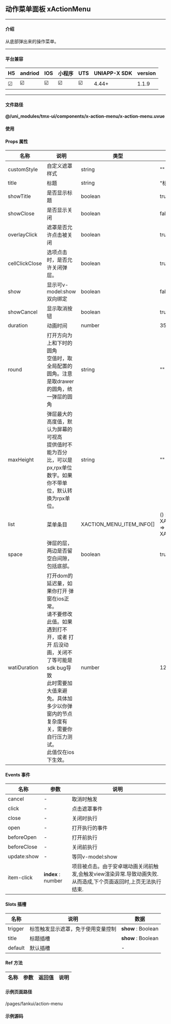 
## 动作菜单面板 xActionMenu

***

#### 介绍

从底部弹出来的操作菜单。

***

#### 平台兼容

| H5 | andriod | IOS | 小程序 | UTS | UNIAPP-X SDK | version |
| --- | --- | --- | --- | --- | --- | --- |
| ☑ | ☑️ | ☑️ | ☑️ | ☑️ | 4.44+ | 1.1.9 |

***

#### 文件路径

**@/uni_modules/tmx-ui/components/x-action-menu/x-action-menu.uvue**

#### 使用

<x-action-menu></x-action-menu>

#### Props 属性

| 名称 | 说明 | 类型 | 默认值 |
| ------ | ---- | ---- | ---- |
| customStyle | 自定义遮罩样式 | string | "" |
| title | 标题 | string | "标题" |
| showTitle | 是否显示标题 | boolean | true |
| showClose | 是否显示关闭 | boolean | false |
| overlayClick | 遮罩是否允许点击被关闭 | boolean | true |
| cellClickClose | 选项点击时，是否允许关闭弹层。 | boolean | true |
| show | 显示可v-model:show双向绑定 | boolean | false |
| showCancel | 显示取消按钮 | boolean | true |
| duration | 动画时间 | number | 350 |
| round | 打开方向为上和下时的圆角<br>空值时，取全局配置的圆角。注意是取drawer的圆角，统一弹层的圆角 | string | "" |
| maxHeight | 弹层最大的高度值，默认为屏幕的可视高<br>提供值时不能为百分比，可以是px,rpx单位数字。如果你不带单位，默认转换为rpx单位。 | string | "" |
| list | 菜单条目 | XACTION_MENU_ITEM_INFO[] | () : XACTION_MENU_ITEM_INFO[] => [] as XACTION_MENU_ITEM_INFO[] |
| space | 弹层的层，两边是否留空白间隙，包括底部。 | boolean | true |
| watiDuration | 打开dom的延迟量，如果你打开 弹窗在ios正常。<br>请不要修改此值。如果遇到打不开，或者 打开 后没动画，关闭不了等可能是sdk bug导致 <br>此时需要加大值来避免。具体加多少以你弹窗内的节点复杂度有关，需要你自行压力测试。<br>此值仅在ios下生效。 | number | 120 |



#### Events 事件

| 名称 | 参数 | 说明 |
| ------ | ---- | ---- |
| cancel | - | 取消时触发 |
| click | - | 点击遮罩事件 |
| close | - | 关闭时执行 |
| open | - | 打开执行的事件 |
| beforeOpen | - | 打开前执行 |
| beforeClose | - | 关闭前执行 |
| update:show | - | 等同v-model:show |
| item-click | **index** : number | 项目被点击。由于安卓端动画关闭前触发,会触发view渲染异常.导致动画失败.从而造成,下个页面返回时,上页无法执行结束. |


#### Slots 插槽

| 名称 | 说明 | 数据 |
| ------ | ---- | ---- |
| trigger | 标签触发显示遮罩，免于使用变量控制 | **show** : Boolean<br> |
| title | 标题插槽 | **show** : Boolean<br> |
| default | 默认插槽 | - |


#### Ref 方法

| 名称 | 参数 | 返回值 | 说明 |
| ------ | ---- | ---- | ---- |


#### 示例页面路径

/pages/fankui/action-menu

#### 示例源码

<template>
	<!-- #ifdef MP-WEIXIN -->
	<page-meta :page-style="`background-color:${xThemeConfigBgColor}`">
		<navigation-bar :background-color="xThemeConfigNavBgColor" :front-color="xThemeConfigNavFontColor"></navigation-bar>
	</page-meta>
	<!-- #endif -->
	<view>
		<x-sheet>
			<x-text font-size="18" class=" text-weight-b mb-8">动作菜单 ActionMenu</x-text>
			<x-text color="#999999" >
				从底部弹出的菜单选项，自由度高。
			</x-text>
		</x-sheet>
		<x-sheet>
			<x-action-menu @item-click="itemclick" @cancel="oncancel" :list="list2" title="测试菜单">
				<template #trigger>
					<x-button :block="true">默认</x-button>
				</template>
			</x-action-menu>
		</x-sheet>
		<x-sheet>
			<x-action-menu :list="list">
				<template #trigger>
					<x-button :block="true">可以定义颜色显示</x-button>
				</template>
			</x-action-menu>
		</x-sheet>
	</view>
</template>

<script>
	import { XACTION_MENU_ITEM_INFO } from "@/uni_modules/tmx-ui/interface.uts"
	import { xStore } from "@/uni_modules/tmx-ui/index.uts"
	export default {
		data() {
			return {
				list:[
					{
						icon:"notification-line",
						text:"通知栏",
						id:"1"
					} as XACTION_MENU_ITEM_INFO,
					{
						icon:"notification-line",
						text:"我被禁用",
						id:"2",
						disabled:true
					} as XACTION_MENU_ITEM_INFO,
					{
						icon:"notification-line",
						text:"我修改了颜色",
						id:"3",
						iconColor:'red',
						fontColor:'red'
					} as XACTION_MENU_ITEM_INFO,
					{
						text:"我没有图标",
						id:"4"
					} as XACTION_MENU_ITEM_INFO
				] as XACTION_MENU_ITEM_INFO[],
				list2:[
					{
						text:"我是菜单栏",
						id:"1"
					} as XACTION_MENU_ITEM_INFO,
					{
						text:"我是菜单栏",
						id:"2",
					} as XACTION_MENU_ITEM_INFO,
					{
						text:"我是菜单栏",
						id:"3",
					} as XACTION_MENU_ITEM_INFO
				] as XACTION_MENU_ITEM_INFO[]
			};
		},
		onLoad(){
		},
		methods:{
			itemclick(index:number){
				console.log(index)
			},
			oncancel(){
				console.log(4)
			}
		}
	}
</script>

<style lang="scss">

</style>

		
